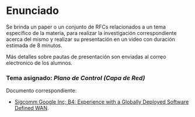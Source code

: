 # Enunciado

Se brinda un paper o un conjunto de RFCs relacionados a un tema específico de la materia, para realizar la 
investigación correspondiente acerca del mismo y realizar su presentación en un video con duración estimada de 8 minutos.

Más detalles sobre pautas de presentación son enviadas al correo electronico de los alumnos.

### Tema asignado: *Plano de Control (Capa de Red)*

Documento correspondiente:

- [Sigcomm Google Inc; B4: Experience with a Globally Deployed Software Defined WAN](https://courses.cs.duke.edu//spring17/compsci590.7/Papers/b4-sigcomm13.pdf).
